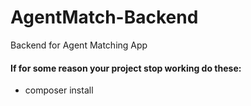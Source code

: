 # AgentMatch-Backend
Backend for Agent Matching App<br>


<h4>If for some reason your project stop working do these:</h4>
<ul>
<li>composer install</li>
</ul>
